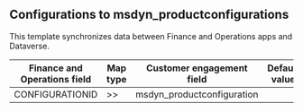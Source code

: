 ## Configurations to msdyn_productconfigurations

This template synchronizes data between Finance and Operations apps and Dataverse.

Finance and Operations field | Map type | Customer engagement field | Default value
---|---|---|---
CONFIGURATIONID | >> | msdyn_productconfiguration | 

